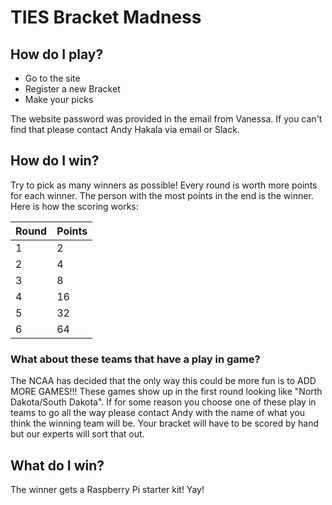 # TIES Bracket Madness

## How do I play?
 - Go to the site
 - Register a new Bracket
 - Make your picks

 The website password was provided in the email from Vanessa. If you can't find that please contact Andy Hakala via email or Slack.

## How do I win?
Try to pick as many winners as possible! Every round is worth more points for each winner. The person with the most points in the end is the winner. Here is how the scoring works:

Round | Points
--- | ---
1 | 2
2 | 4
3 | 8
4 | 16
5 | 32
6 |64

### What about these teams that have a play in game?
The NCAA has decided that the only way this could be more fun is to ADD MORE GAMES!!! These games show up in the first round looking like "North Dakota/South Dakota". If for some reason you choose one of these play in teams to go all the way please contact Andy with the name of what you think the winning team will be. Your bracket will have to be scored by hand but our experts will sort that out.

## What do I win?
The winner gets a Raspberry Pi starter kit! Yay!
